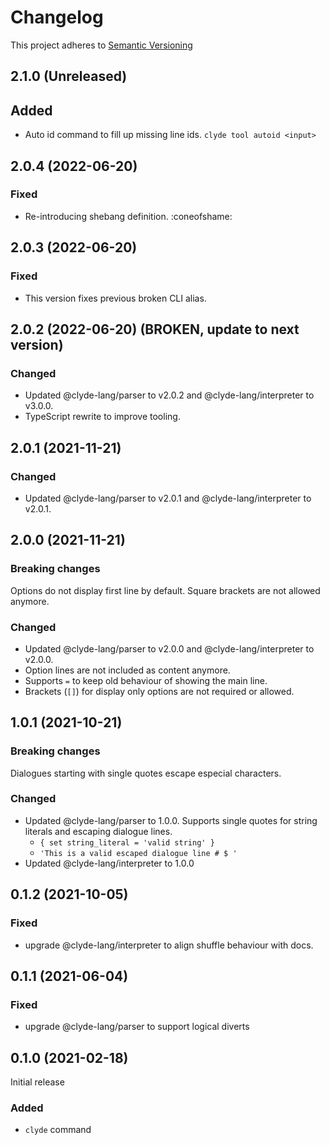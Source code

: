 # Changelog

This project adheres to [Semantic Versioning](https://semver.org/spec/v2.0.0.html)

## 2.1.0 (Unreleased)

## Added

- Auto id command to fill up missing line ids.
  `clyde tool autoid <input>`

## 2.0.4 (2022-06-20)

### Fixed

- Re-introducing shebang definition. :coneofshame:

## 2.0.3 (2022-06-20)

### Fixed

- This version fixes previous broken CLI alias.

## 2.0.2 (2022-06-20) (BROKEN, update to next version)

### Changed

- Updated @clyde-lang/parser to v2.0.2 and @clyde-lang/interpreter to v3.0.0.
- TypeScript rewrite to improve tooling.

## 2.0.1 (2021-11-21)

### Changed

- Updated @clyde-lang/parser to v2.0.1 and @clyde-lang/interpreter to v2.0.1.

## 2.0.0 (2021-11-21)

### Breaking changes

Options do not display first line by default. Square brackets are not allowed anymore.

### Changed

- Updated @clyde-lang/parser to v2.0.0 and @clyde-lang/interpreter to v2.0.0.
- Option lines are not included as content anymore.
- Supports `=` to keep old behaviour of showing the main line.
- Brackets (`[]`) for display only options are not required or allowed.

## 1.0.1 (2021-10-21)

### Breaking changes

Dialogues starting with single quotes escape especial characters.

### Changed

- Updated @clyde-lang/parser to 1.0.0. Supports single quotes for string literals and escaping dialogue lines.
  - `{ set string_literal = 'valid string' }`
  - `'This is a valid escaped dialogue line # $ '`
- Updated @clyde-lang/interpreter to 1.0.0


## 0.1.2 (2021-10-05)

### Fixed
- upgrade @clyde-lang/interpreter to align shuffle behaviour with docs.

## 0.1.1 (2021-06-04)

### Fixed

- upgrade @clyde-lang/parser to support logical diverts

## 0.1.0 (2021-02-18)

Initial release

### Added

- `clyde` command
